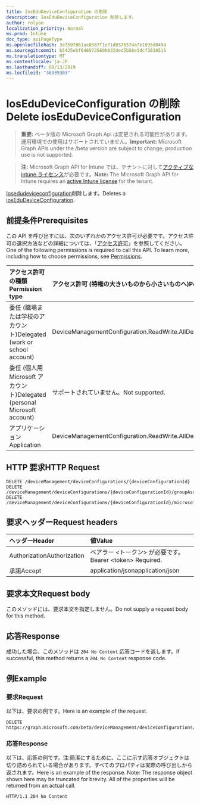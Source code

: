 ```yaml
---
title: IosEduDeviceConfiguration の削除
description: IosEduDeviceConfiguration 削除します。
author: rolyon
localization_priority: Normal
ms.prod: Intune
doc_type: apiPageType
ms.openlocfilehash: 3ef597861ae8587f1e71d0376574a7e1095d0494
ms.sourcegitcommit: b5425ebf648572569b032ded5b56e1dcf3830515
ms.translationtype: MT
ms.contentlocale: ja-JP
ms.lasthandoff: 08/13/2019
ms.locfileid: "36339303"
---
```

# <a name="delete-iosedudeviceconfiguration"></a><span data-ttu-id="629bd-103">IosEduDeviceConfiguration の削除</span><span class="sxs-lookup"><span data-stu-id="629bd-103">Delete iosEduDeviceConfiguration</span></span>

> <span data-ttu-id="629bd-104">**重要:** ベータ版の Microsoft Graph Api は変更される可能性があります。運用環境での使用はサポートされていません。</span><span class="sxs-lookup"><span data-stu-id="629bd-104">**Important:** Microsoft Graph APIs under the /beta version are subject to change; production use is not supported.</span></span>

> <span data-ttu-id="629bd-105">**注:** Microsoft Graph API for Intune では、テナントに対して[アクティブな intune ライセンス](https://go.microsoft.com/fwlink/?linkid=839381)が必要です。</span><span class="sxs-lookup"><span data-stu-id="629bd-105">**Note:** The Microsoft Graph API for Intune requires an [active Intune license](https://go.microsoft.com/fwlink/?linkid=839381) for the tenant.</span></span>

<span data-ttu-id="629bd-106">[Iosedudeviceconfiguration](../resources/intune-deviceconfig-iosedudeviceconfiguration.md)削除します。</span><span class="sxs-lookup"><span data-stu-id="629bd-106">Deletes a [iosEduDeviceConfiguration](../resources/intune-deviceconfig-iosedudeviceconfiguration.md).</span></span>

## <a name="prerequisites"></a><span data-ttu-id="629bd-107">前提条件</span><span class="sxs-lookup"><span data-stu-id="629bd-107">Prerequisites</span></span>
<span data-ttu-id="629bd-p101">この API を呼び出すには、次のいずれかのアクセス許可が必要です。アクセス許可の選択方法などの詳細については、「[アクセス許可](/graph/permissions-reference)」を参照してください。</span><span class="sxs-lookup"><span data-stu-id="629bd-p101">One of the following permissions is required to call this API. To learn more, including how to choose permissions, see [Permissions](/graph/permissions-reference).</span></span>

|<span data-ttu-id="629bd-110">アクセス許可の種類</span><span class="sxs-lookup"><span data-stu-id="629bd-110">Permission type</span></span>|<span data-ttu-id="629bd-111">アクセス許可 (特権の大きいものから小さいものへ)</span><span class="sxs-lookup"><span data-stu-id="629bd-111">Permissions (from most to least privileged)</span></span>|
|:---|:---|
|<span data-ttu-id="629bd-112">委任 (職場または学校のアカウント)</span><span class="sxs-lookup"><span data-stu-id="629bd-112">Delegated (work or school account)</span></span>|<span data-ttu-id="629bd-113">DeviceManagementConfiguration.ReadWrite.All</span><span class="sxs-lookup"><span data-stu-id="629bd-113">DeviceManagementConfiguration.ReadWrite.All</span></span>|
|<span data-ttu-id="629bd-114">委任 (個人用 Microsoft アカウント)</span><span class="sxs-lookup"><span data-stu-id="629bd-114">Delegated (personal Microsoft account)</span></span>|<span data-ttu-id="629bd-115">サポートされていません。</span><span class="sxs-lookup"><span data-stu-id="629bd-115">Not supported.</span></span>|
|<span data-ttu-id="629bd-116">アプリケーション</span><span class="sxs-lookup"><span data-stu-id="629bd-116">Application</span></span>|<span data-ttu-id="629bd-117">DeviceManagementConfiguration.ReadWrite.All</span><span class="sxs-lookup"><span data-stu-id="629bd-117">DeviceManagementConfiguration.ReadWrite.All</span></span>|

## <a name="http-request"></a><span data-ttu-id="629bd-118">HTTP 要求</span><span class="sxs-lookup"><span data-stu-id="629bd-118">HTTP Request</span></span>
<!-- {
  "blockType": "ignored"
}
-->
``` http
DELETE /deviceManagement/deviceConfigurations/{deviceConfigurationId}
DELETE /deviceManagement/deviceConfigurations/{deviceConfigurationId}/groupAssignments/{deviceConfigurationGroupAssignmentId}/deviceConfiguration
DELETE /deviceManagement/deviceConfigurations/{deviceConfigurationId}/microsoft.graph.windowsDomainJoinConfiguration/networkAccessConfigurations/{deviceConfigurationId}
```

## <a name="request-headers"></a><span data-ttu-id="629bd-119">要求ヘッダー</span><span class="sxs-lookup"><span data-stu-id="629bd-119">Request headers</span></span>
|<span data-ttu-id="629bd-120">ヘッダー</span><span class="sxs-lookup"><span data-stu-id="629bd-120">Header</span></span>|<span data-ttu-id="629bd-121">値</span><span class="sxs-lookup"><span data-stu-id="629bd-121">Value</span></span>|
|:---|:---|
|<span data-ttu-id="629bd-122">Authorization</span><span class="sxs-lookup"><span data-stu-id="629bd-122">Authorization</span></span>|<span data-ttu-id="629bd-123">ベアラー &lt;トークン&gt; が必要です。</span><span class="sxs-lookup"><span data-stu-id="629bd-123">Bearer &lt;token&gt; Required.</span></span>|
|<span data-ttu-id="629bd-124">承諾</span><span class="sxs-lookup"><span data-stu-id="629bd-124">Accept</span></span>|<span data-ttu-id="629bd-125">application/json</span><span class="sxs-lookup"><span data-stu-id="629bd-125">application/json</span></span>|

## <a name="request-body"></a><span data-ttu-id="629bd-126">要求本文</span><span class="sxs-lookup"><span data-stu-id="629bd-126">Request body</span></span>
<span data-ttu-id="629bd-127">このメソッドには、要求本文を指定しません。</span><span class="sxs-lookup"><span data-stu-id="629bd-127">Do not supply a request body for this method.</span></span>

## <a name="response"></a><span data-ttu-id="629bd-128">応答</span><span class="sxs-lookup"><span data-stu-id="629bd-128">Response</span></span>
<span data-ttu-id="629bd-129">成功した場合、このメソッドは `204 No Content` 応答コードを返します。</span><span class="sxs-lookup"><span data-stu-id="629bd-129">If successful, this method returns a `204 No Content` response code.</span></span>

## <a name="example"></a><span data-ttu-id="629bd-130">例</span><span class="sxs-lookup"><span data-stu-id="629bd-130">Example</span></span>

### <a name="request"></a><span data-ttu-id="629bd-131">要求</span><span class="sxs-lookup"><span data-stu-id="629bd-131">Request</span></span>
<span data-ttu-id="629bd-132">以下は、要求の例です。</span><span class="sxs-lookup"><span data-stu-id="629bd-132">Here is an example of the request.</span></span>
``` http
DELETE https://graph.microsoft.com/beta/deviceManagement/deviceConfigurations/{deviceConfigurationId}
```

### <a name="response"></a><span data-ttu-id="629bd-133">応答</span><span class="sxs-lookup"><span data-stu-id="629bd-133">Response</span></span>
<span data-ttu-id="629bd-p102">以下は、応答の例です。注:簡潔にするために、ここに示す応答オブジェクトは切り詰められている場合があります。すべてのプロパティは実際の呼び出しから返されます。</span><span class="sxs-lookup"><span data-stu-id="629bd-p102">Here is an example of the response. Note: The response object shown here may be truncated for brevity. All of the properties will be returned from an actual call.</span></span>
``` http
HTTP/1.1 204 No Content
```






